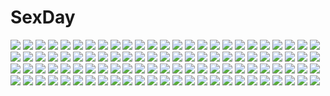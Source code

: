 # SexDay
![](https://konachan.com/image/5c903a4991d7333c5c9d1e55436c1f9f/Konachan.com%20-%20144109%20accel_world%20black_hair%20butterfly%20jpeg_artifacts%20kuro_yuki_hime%20long_hair%20school_uniform%20tagme_%28artist%29%20tree.jpg)
![](https://konachan.com/jpeg/28a2e0dc05b862725ca9fa1e92cfcf4a/Konachan.com%20-%20182211%20blonde_hair%20eufonie%20game_cg%20ichikura_chiharu%20koiken_otome%20koiken_otome_revive%20panties%20purple_eyes%20tateha%20thighhighs%20twintails%20underwear.jpg)
![](https://konachan.com/image/d823ee1d8f954a0023252f0338f7f5c2/Konachan.com%20-%20114657%20diamic_days%20himenogawa_kanaka%20lump_of_sugar%20sesena_yau.jpg)
![](https://konachan.com/jpeg/02f6a5f3945a3449bc8f3599b8dcbe08/Konachan.com%20-%20248787%20bicolored_eyes%20blush%20drink%20green_hair%20idolmaster%20idolmaster_cinderella_girls%20short_hair%20takagaki_kaede%20yuzuyu_%28hyui%29.jpg)
![](https://konachan.com/image/5faece319505854450f0c271adbb4ba3/Konachan.com%20-%20208656%20animal_ears%20bakemonogatari%20cropped%20dress%20hanekawa_tsubasa%20lira_mist%20long_hair%20monogatari_%28series%29%20white_hair%20yellow_eyes.jpg)
![](https://konachan.com/image/cd30c55721a5a6abcfb50f6d70a59141/Konachan.com%20-%2098356%20azuse_neko%20blue_hair%20cherry_blossoms%20flowers%20grass%20izumi_konata%20lucky_star%20petals%20school_uniform%20spring%20tree.jpg)
![](https://konachan.com/image/f676f904aeb2e0b27c698a6257ef2085/Konachan.com%20-%20271966%20aliasing%20hiromyan%20original%20watermark.jpg)
![](https://konachan.com/image/b353fc00b093fef4df281e76c7859c8e/Konachan.com%20-%20198079%20bow%20breasts%20choker%20cleavage%20dress%20green_eyes%20green_hair%20hk_%28zxd0554%29%20jpeg_artifacts%20original%20ponytail%20socks.jpg)
![](https://konachan.com/image/7952489891d4c99d42243ffd5255fed4/Konachan.com%20-%2065948%20blonde_hair%20headphones%20ipod%20orange%20sawamura_shirou%20scenic%20short_hair%20sky%20spiral%20sunset.jpg)
![](https://konachan.com/image/0d3f34cba1ae30f9f0bcf93ecb6541ea/Konachan.com%20-%2063769%20blush%20dress%20favorite%20game_cg%20hoshizora_no_memoria%20long_hair%20mare_s_ephemeral%20ribbons%20white_hair.jpg)
![](https://konachan.com/jpeg/8af7bacd58302bee5d94cfd0d8179ee5/Konachan.com%20-%20213911%20blonde_hair%20crying%20dress%20flowers%20iwai_minato%20original%20petals%20red_eyes.jpg)
![](https://konachan.com/image/a01ad57c294046317f12a96fdfa1d558/Konachan.com%20-%20139866%20animal%20black_eyes%20black_hair%20clouds%20dog%20food%20ice_cream%20katana%20long_hair%20rope%20school_swimsuit%20sky%20swimsuit%20sword%20third-party_edit%20weapon.jpg)
![](https://konachan.com/jpeg/423241a7f6af55c318d9f7041579a160/Konachan.com%20-%20222666%20halloween%20kizuka_kanata%20original.jpg)
![](https://konachan.com/image/62c13226a4ae10c6c18291272e2fc024/Konachan.com%20-%20177866%20boots%20bow%20butterfly%20flowers%20group%20hat%20headband%20katana%20miko%20myon%20petals%20rayxray%20red_hair%20stairs%20sword%20torii%20touhou%20tree%20umbrella%20weapon%20witch%20witch_hat.jpg)
![](https://konachan.com/image/0b24b4fb080a5ffb31c51b57f3371ee2/Konachan.com%20-%20227388%20aliasing%20bikini%20blush%20breasts%20cleavage%20cocona_%28coconacafe%29%20dark_skin%20erect_nipples%20granblue_fantasy%20gray_hair%20long_hair%20navel%20red_eyes%20swimsuit.jpg)
![](https://konachan.com/jpeg/e0f08c7e929d8dd5102281edf73acb81/Konachan.com%20-%20245838%20breast_hold%20breasts%20censored%20game_cg%20navel%20nipples%20no_bra%20nopan%20penis%20pussy%20see_through%20sex%20short_hair%20spread_legs%20tomohiro_kai%20utsugi_tsubaki.jpg)
![](https://konachan.com/jpeg/c22b29b45f468bad66d5257cd74ccb9c/Konachan.com%20-%2030856%20censored%20fellatio%20game_cg%20lyrical_lyric%20marmalade%20penis.jpg)
![](https://konachan.com/image/e76b056f761a3f79c8c39b36e4cd402e/Konachan.com%20-%20202455%20breast_hold%20breasts%20brown_hair%20cleavage%20dress%20flowers%20kikivi%20long_hair%20necklace%20original%20ponytail%20wristwear.jpg)
![](https://konachan.com/image/5147c7e21ea910cf5c5801baa16782dd/Konachan.com%20-%20196966%20brown_eyes%20brown_hair%20hakurei_reimu%20japanese_clothes%20miko%20moon%20night%20tianya_beiming%20touhou.jpg)
![](https://konachan.com/jpeg/81fcc25fcaabfda8b8e83c107ed856ea/Konachan.com%20-%20128745%20blonde_hair%20dress%20long_hair%20petals%20stockings%20tagme%20tenmaso%20thighhighs%20whirlpool.jpg)
![](https://konachan.com/jpeg/393ba8bd89673396824224a4f211bf74/Konachan.com%20-%2079848%20black_hair%20goggles%20green_hair%20gumi%20mosaic_roll_%28vocaloid%29%20short_hair%20skirt%20tears%20tsukioka_tsukiho%20vocaloid%20weapon.jpg)
![](https://konachan.com/jpeg/100ed5ade0dfa96b1b7d59759b31f1dc/Konachan.com%20-%2085749%20blonde_hair%20blue_eyes%20blue_hair%20briefs_%28character%29%20chuck%20dress%20gun%20katana%20panty_%28character%29%20see_through_%28jeep%29%20stocking_%28character%29%20sword%20weapon.jpg)
![](https://konachan.com/image/153dbac4404f598ef0da6fbfe740c33d/Konachan.com%20-%20168394%20brown_hair%20camera%20hat%20red_eyes%20scarf%20shameimaru_aya%20short_hair%20tagme_%28artist%29%20touhou%20wings.jpg)
![](https://konachan.com/image/93f861ccdc54b64a21523ebc546dbfcb/Konachan.com%20-%2041578%20hidamari_sketch%20hiro%20ume_aoki%20yuno.jpg)
![](https://konachan.com/image/723ec4f4faba87f73430a54e91bcd17e/Konachan.com%20-%2016282%20hayate_no_gotoku%20katsura_hinagiku%20maria_%28hayate_no_gotoku%29%20sanzenin_nagi.jpg)
![](https://konachan.com/image/eccfefc9f28f82fa734f811a64eb6d83/Konachan.com%20-%20254570%20clouds%20love_live%21_school_idol_project%20love_live%21_sunshine%21%21%20marshall_%28wahooo%29%20orange_hair%20school_uniform%20short_hair%20skirt%20sky%20takami_chika%20watermark.jpg)
![](https://konachan.com/image/ccf61297cc26827a8e63245067e7b978/Konachan.com%20-%20104296%20game_cg%20steins%3Bgate.jpg)
![](https://konachan.com/jpeg/ddb82d5ad6ac8c13dbf33c3e780b9808/Konachan.com%20-%20196065%20blush%20bow%20chuablesoft%20heart%20purple_eyes%20red_hair%20ribbons%20scarf%20snow%20tagme%20valentine.jpg)
![](https://konachan.com/image/f32b55acb0949bc24d9ae970062881fa/Konachan.com%20-%20270093%20anus%20ass%20breasts%20censored%20close%20jpeg_artifacts%20original%20orushibu%20panties%20panty_pull%20polychromatic%20pubic_hair%20pussy%20shirt_lift%20short_hair%20underwear.jpg)
![](https://konachan.com/image/51b03533d82eca3dd34b68270b785c33/Konachan.com%20-%2084615%20apron%20braids%20gloves%20headdress%20izayoi_sakuya%20karlwolf%20knife%20maid%20red_eyes%20touhou%20weapon%20white_hair.jpg)
![](https://konachan.com/image/57e30e80a212fcc957038778f99b55c9/Konachan.com%20-%2017174%20artoria_pendragon_%28all%29%20fate_%28series%29%20fate_stay_night%20saber.jpg)
![](https://konachan.com/image/a7763fc5042da5c7f5111ea62ccf246c/Konachan.com%20-%2052964%20amatsu_touko%20marginal_skip%20misagiri_kanade%20mitha%20miyazaki_yukina%20moonstone%20neithright_heithlover%20sheila_el_elise.jpg)
![](https://konachan.com/jpeg/f5bd1ba475c0515c556076f7c073e581/Konachan.com%20-%20211348%20breasts%20game_cg%20komori_kei%20long_hair%20navel%20nipples%20open_shirt%20penis%20pubic_hair%20pussy%20ricotta%20sex%20spread_legs%20thighhighs%20uncensored%20walkure_romanze.jpg)
![](https://konachan.com/image/0dbfe5b8b39cf8fed84cd8ec52122fac/Konachan.com%20-%2024838%20celsius%20tales_of_symphonia.jpg)
![](https://konachan.com/jpeg/c2cfcb96bf8073f01591139dcec2bb0e/Konachan.com%20-%2023846%20amamiya_manami%20etoh_mei%20gakuen_utopia_manabi_straight%20inamori_mika%20odori_momoha%20uehara_mutsuki%20vector.jpg)
![](https://konachan.com/jpeg/f472d3a0fd878fb900c41f039dd02bd5/Konachan.com%20-%20112111%20amane_suzuha%20faris_nyannyan%20game_cg%20huke%20maid%20steins%3Bgate.jpg)
![](https://konachan.com/image/041706abd2aaea20cb2b0ec3c32b3a89/Konachan.com%20-%20172188%20akatsuki-works%20bed%20blush%20breasts%20gray_hair%20iizuki_tasuku%20lovely_x_cation%20lovely_x_cation_2%20narukawa_hime%20nipples.jpg)
![](https://konachan.com/image/a3bb192a6a1749f677c70474999621b5/Konachan.com%20-%20160247%20animal%20brown_hair%20glasses%20kantoku%20original%20school_uniform%20socks%20wink%20zoom_layer.jpg)
![](https://konachan.com/jpeg/ff8b642e6d94584e17cbe959c7df9ec7/Konachan.com%20-%20238249%20animal%20aqua_eyes%20black_hair%20book%20boots%20cat%20flowers%20fuji_choko%20headphones%20kneehighs%20long_hair%20original%20petals%20stairs.jpg)
![](https://konachan.com/jpeg/c509e1e48b0e58922a2b1e25da176c6f/Konachan.com%20-%20293938%20blush%20bra%20brown_hair%20kunikida_hanamaru%20love_live%21_sunshine%21%21%20navel%20panties%20tsubure_manjuu%20underwear%20yellow_eyes.jpg)
![](https://konachan.com/jpeg/ef6704c57ae06843d80fd428d5daa59e/Konachan.com%20-%2033282%20komori_kiri%20sayonara_zetsubou_sensei.jpg)
![](https://konachan.com/jpeg/2ade4f632a7cb7ac2c158c559e583e49/Konachan.com%20-%20298818%20boots%20braids%20drink%20fate_grand_order%20fate_%28series%29%20florence_nightingale%20harutask%20long_hair%20purple_hair%20red_eyes%20skirt%20white.jpg)
![](https://konachan.com/jpeg/9023a2d5e3f00554c2e65979eb6b1995/Konachan.com%20-%20102056%20blonde_hair%20blue_eyes%20breasts%20censored%20game_cg%20grisaia_no_kajitsu%20matsushima_michiru%20nipples%20open_shirt%20pussy%20thighhighs%20watanabe_akio.jpg)
![](https://konachan.com/image/86f11716a43a1f60d1dcce64bed965a9/Konachan.com%20-%2024445%20mabinogi%20nao.jpg)
![](https://konachan.com/jpeg/cd1e9c0bbc3f6836e436fd1ced94fb83/Konachan.com%20-%20225407%20animal_ears%20anus%20ass%20barefoot%20black_hair%20breasts%20danfer3%20foxgirl%20long_hair%20multiple_tails%20nipples%20nude%20pussy%20tail%20uncensored%20yellow_eyes.jpg)
![](https://konachan.com/image/886a36c155fe343e5fd60c2fdce93bca/Konachan.com%20-%20104657%20oto_taku%20tagme.jpg)
![](https://konachan.com/image/6870a1174b6f9bde783409c609ee3a73/Konachan.com%20-%20286884%20aliasing%20anthropomorphism%20azur_lane%20barefoot%20blush%20breasts%20garter%20navel%20red_eyes%20short_hair%20sirius_%28azur_lane%29%20wet%20white_hair%20yuki_shizuku.jpg)
![](https://konachan.com/jpeg/f1b7aaaf50aabc890042c73c6c84782f/Konachan.com%20-%20147602%20amagami_akito%20brown_eyes%20crying%20game_cg%20kusunoki_kukune%20long_hair%20mitha%20nanawind%20school_uniform%20tears%20twintails%20white_hair%20yuyukana.jpg)
![](https://konachan.com/image/c8a285bafc9086fcd124df75de0eb448/Konachan.com%20-%20228924%20blue_hair%20boots%20brown_hair%20dress%20eyokiki%20food%20group%20long_hair%20original%20pink_hair%20pocky%20ponytail%20reflection%20shorts%20skirt%20socks%20twintails%20white_hair.jpg)
![](https://konachan.com/jpeg/67d157efb407b4746e5730613269ed8f/Konachan.com%20-%20207693%20bicolored_eyes%20leaves%20long_hair%20niya%20original%20pink_hair%20school_uniform%20skirt%20thighhighs%20tidsean%20tie%20tree%20zettai_ryouiki.jpg)
![](https://konachan.com/image/93103aa2335b8d43f8fb9db55761d08d/Konachan.com%20-%20274739%20ass%20blonde_hair%20blush%20breasts%20cleavage%20dark_skin%20flowers%20headband%20long_hair%20miko%20no_bra%20nopan%20open_shirt%20orange_eyes%20original%20sadakofxe%20thighhighs.jpg)
![](https://konachan.com/jpeg/e650700658118727ecac4482ac97007d/Konachan.com%20-%20302223%20baseness%20blue_hair%20breasts%20butterfly%20close%20fang%20flowers%20horns%20long_hair%20nijisanji%20pointed_ears%20purple_eyes%20rindou_mikoto%20topless.jpg)
![](https://konachan.com/jpeg/b8a8853685c5799aa5226627c3fdbfb3/Konachan.com%20-%20149216%20asaka_hinata%20blush%20breasts%20jaga_note%20jewelpet%20nipples%20panties%20panty_pull%20penis%20pussy%20pussy_juice%20sex%20tagme%20torn_clothes%20uncensored%20underwear.jpg)
![](https://konachan.com/image/9e147e60b26f568c9bb5f822eee7f7ca/Konachan.com%20-%2026528%20chibi%20rozen_maiden%20suigintou%20uniform.jpeg)
![](https://konachan.com/jpeg/846c5307fd4349e1dfaf82dd5556c787/Konachan.com%20-%20161209%20black_hair%20game_cg%20hug%20minori%20natsuzora_no_perseus%20night%20shouna_mitsuishi%20toono_ren.jpg)
![](https://konachan.com/image/11dc54fcc958aa0c17957fb8cc303907/Konachan.com%20-%2073647%20megurine_luka%20vocaloid.jpg)
![](https://konachan.com/image/e108002ca637bd96daf0e7cc403c0e40/Konachan.com%20-%2030406%20last_exile%20lavie_head%20lucciola%20sophia_forrester.jpg)
![](https://konachan.com/jpeg/3a28a3bfbfda53f8f9d31df6f43243ba/Konachan.com%20-%20301338%20ass%20bishi%20blue_eyes%20blush%20breasts%20fate_grand_order%20fate_%28series%29%20long_hair%20nipples%20nude%20purple_hair%20twintails%20yang_guifei_%28fate_grand_order%29.jpg)
![](https://konachan.com/jpeg/ab1a0b835728e52ff6d60b936e4a1aa5/Konachan.com%20-%20268311%20animal_ears%20catgirl%20final_fantasy%20final_fantasy_xiv%20gradient%20gray_eyes%20makimura_shunsuke%20miqo%27te%20short_hair%20tattoo%20white_hair%20y%27shtola_rhul.jpg)
![](https://konachan.com/image/6e154041af2aaea913520d478243379a/Konachan.com%20-%20273610%20blonde_hair%20cameltoe%20erect_nipples%20green_eyes%20imazon%20long_hair%20navel%20original%20tan_lines%20twintails%20water%20wet.jpg)
![](https://konachan.com/image/57febd616a63b66fbdb7c13e3c09b75d/Konachan.com%20-%20123054%20aqua_hair%20asamura_hiori%20breasts%20christmas%20cleavage%20gloves%20green_eyes%20no_bra%20original%20panties%20skirt%20stars%20thighhighs%20underboob%20underwear%20upskirt.jpg)
![](https://konachan.com/image/2c57641abe68184002bb38361a36ae49/Konachan.com%20-%2053725%20akiyama_mio%20hirasawa_yui%20k-on%21%20kotobuki_tsumugi%20tainaka_ritsu.jpg)
![](https://konachan.com/jpeg/dc48529911021bb3223685bcfa930b49/Konachan.com%20-%2038608%20bekkankou%20fortune_arterial%20sendo_erika.jpg)
![](https://konachan.com/jpeg/6f767c3113500ee5e4fae304bd7f0ce9/Konachan.com%20-%20256878%202girls%20anus%20ass%20black_hair%20blue_eyes%20brown_hair%20green_eyes%20long_hair%20nipples%20nude%20pussy%20short_hair%20sideboob%20sisters%20thighhighs%20uncensored.jpg)
![](https://konachan.com/image/9bb9eccda462fb442d969a2fdfebdf7b/Konachan.com%20-%2017308%20animal_ears%20barefoot%20breasts%20cleavage%20fujii_masahiro%20henrietta_de_tristain%20pink_hair%20red%20siesta%20tail%20zero_no_tsukaima.jpg)
![](https://konachan.com/jpeg/e2fcd75e0ae6e81d4bdc2a961158ed01/Konachan.com%20-%20198281%20beach%20bicolored_eyes%20bikini%20blonde_hair%20boku_wa_tomodachi_ga_sukunai%20bunny%20hasegawa_kobato%20loli%20navel%20swimsuit%20third-party_edit.jpg)
![](https://konachan.com/jpeg/7e3ddf3d255cc137e3654f4b75560f77/Konachan.com%20-%20161220%20blonde_hair%20breasts%20censored%20cum%20game_cg%20hapymaher%20koku%20nipples%20penis%20purple_software%20pussy%20spread_legs%20stockings%20yayoi_b_lutwidge.jpg)
![](https://konachan.com/image/05ece0823916c1934682a94fcd8760af/Konachan.com%20-%20126143%20close%20guilty_crown%20jpeg_artifacts%20pink_hair%20red_eyes%20yuzuriha_inori.jpg)
![](https://konachan.com/image/e7fc097beccc3d98eebf86841e55082f/Konachan.com%20-%20195201%20animal%20anthropomorphism%20bodysuit%20boots%20bubbles%20cape%20fish%20gloves%20kusano_shinta%20long_hair%20orange_eyes%20skintight%20staff%20underwater%20water%20white_hair.jpg)
![](https://konachan.com/image/4457954fc921c27ddb0e8fa1b11f89b4/Konachan.com%20-%20135305%20armor%20blackball%20blue_hair%20red_eyes%20robot.jpg)
![](https://konachan.com/jpeg/922ca3e05d018c7a10dec8540f98a03b/Konachan.com%20-%209844%20clouds%20h2o_footprints_in_the_sand%20kagura_hinata%20school_uniform%20sky%20suzuri%20water.jpg)
![](https://konachan.com/jpeg/c095658fd4b8eafbcb16e3e119a8a408/Konachan.com%20-%20259194%202girls%20black_hair%20brown_hair%20flowers%20kiss%20long_hair%20original%20red_eyes%20ribbons%20school_uniform%20sheepd%20short_hair%20shoujo_ai.jpg)
![](https://konachan.com/image/e35e7e9a6774df1ba1d97b9cb17f3942/Konachan.com%20-%20183462%20blush%20breasts%20mameshiba%20nipples%20nude%20pubic_hair%20saten_ruiko%20to_aru_kagaku_no_railgun%20to_aru_majutsu_no_index.jpg)
![](https://konachan.com/image/918cc7f1c31eba1f184e554c75c6d9e2/Konachan.com%20-%2094159%20altivr%20animal_ears%20fang%20hat%20inubashiri_momiji%20leaves%20red_eyes%20short_hair%20touhou%20white_hair%20wolfgirl.jpg)
![](https://konachan.com/jpeg/990c9ddcb1be84d738ae5a6df1c216a3/Konachan.com%20-%20128871%20flandre_scarlet%20ipod%20parody%20red%20silhouette%20touhou%20vampire.jpg)
![](https://konachan.com/image/369c246f80bb39a2aef7cad6b25a6b4d/Konachan.com%20-%20142118%20bodysuit%20breasts%20building%20car%20city%20cleavage%20group%20gun%20kamiya_zuzu%20motorcycle%20original%20skintight%20techgirl%20weapon.jpg)
![](https://konachan.com/image/f6521a8c80f040d25b4dc713235aa43a/Konachan.com%20-%2031388%20amagahara_inaho%20apron%20favorite%20game_cg%20happy_margaret%21%20kokonoka.jpg)
![](https://konachan.com/image/f14b2cdcce43ad17540cbc9fcf816b21/Konachan.com%20-%2027560%20asahina_mikuru%20chibi%20suzumiya_haruhi%20suzumiya_haruhi_no_yuutsu.jpg)
![](https://konachan.com/jpeg/6ba93741fe180608c16e7f3d58e5c657/Konachan.com%20-%20179549%20akamine_yui%20bloomers%20breast_hold%20brown_eyes%20fingering%20game_cg%20gym_uniform%20kagura_yuu%20long_hair%20masturbation%20nipples%20red_hair%20sugar_house.jpg)
![](https://konachan.com/jpeg/a2a242b21fd976945d5db164e9a642ad/Konachan.com%20-%20237990%202girls%20animal_ears%20blonde_hair%20brown_eyes%20brown_hair%20catgirl%20elbow_gloves%20gloves%20grass%20kemono_friends%20serval%20short_hair%20tail%20thighhighs%20yellow_eyes.jpg)
![](https://konachan.com/jpeg/a573d7d56a92a38eb1988ca2f865389c/Konachan.com%20-%20100456%20blush%20bow%20brown_hair%20horns%20ibuki_suika%20long_hair%20masiroke%20panties%20panty_pull%20purple_eyes%20socks%20touhou%20underwear%20white%20wristwear.jpg)
![](https://konachan.com/jpeg/24ad7981620e1f22acace71668377faf/Konachan.com%20-%2077647%20game_cg%20iro_ni_ide_ni_keri_waga_koi_wa%20narumi_yuu%20tenjo_rio%20windmill_%28company%29.jpg)
![](https://konachan.com/jpeg/8a39ea1a6f9beef4b0bde7acdd0fc54c/Konachan.com%20-%20234889%20animal%20animal_ears%20black_hair%20bubbles%20cropped%20fang%20fish%20garter%20headdress%20japanese_clothes%20kimono%20long_hair%20original%20red_hair%20tail%20usagihime%20watermark.jpg)
![](https://konachan.com/image/b9a43725d3580acac75f5dfe49333078/Konachan.com%20-%20118667%20animal_ears%20black_hair%20catgirl%20chibi%20japanese_clothes%20kotoba_noriaki%20long_hair%20miko%20original%20signed%20tail.jpg)
![](https://konachan.com/image/33b4ddd4f8d89ec5a145eeb1d708b115/Konachan.com%20-%20279630%20apron%20building%20car%20chihuri405%20dark%20gun%20long_hair%20maid%20orange_eyes%20original%20pink_hair%20weapon%20yana_%28chihuri%29.jpg)
![](https://konachan.com/image/f7a06e0ef538e7a254d76f93f3bf2b87/Konachan.com%20-%20122309%20animal_ears%20catgirl%20hagane7728%20lynette_bishop%20monochrome%20panties%20sketch%20strike_witches%20tail%20thighhighs%20underwear.jpg)
![](https://konachan.com/image/508cbd57b2c6462439756bf86001e81e/Konachan.com%20-%20183770%20all_male%20bell%20blonde_hair%20blue_eyes%20blush%20collar%20gloves%20kagamine_len%20male%20microphone%20music%20short_hair%20uutan%20vocaloid.jpg)
![](https://konachan.com/jpeg/1f63c63d5eed55fefeb6e67bb9c41d04/Konachan.com%20-%20259365%20asuteroid%20boots%20elbow_gloves%20gloves%20headband%20landscape%20orange_eyes%20orange_hair%20original%20scenic%20short_hair%20sword%20thighhighs%20tree%20weapon.jpg)
![](https://konachan.com/image/ee5c9edfaf9e6a85052d5a84febafb7d/Konachan.com%20-%20242685%20apron%20astolfo%20bow%20bra%20braids%20breasts%20dress%20foxgirl%20gloves%20group%20headdress%20long_hair%20maid%20male%20pantyhose%20pink_hair%20signed%20stairs%20tail%20trap%20wink.jpg)
![](https://konachan.com/image/f1e84920863f3381652ed2b08712b4e1/Konachan.com%20-%20137033%20beach%20bikini%20blue_eyes%20blue_hair%20bra%20glasses%20gray_eyes%20group%20no_bra%20original%20panties%20pink_eyes%20pink_hair%20red_eyes%20red_hair%20skirt%20swimsuit%20underwear.jpg)
![](https://konachan.com/image/1be8f786343a1fc7be5556617f502420/Konachan.com%20-%2030969%20eclair%20gray%20kiddy_grade.jpg)
![](https://konachan.com/image/4341024791de45793403774b39180235/Konachan.com%20-%2010961%20disgaea%20flonne%20loli.jpg)
![](https://konachan.com/image/efeaabeb84314bb35861afa28139fe77/Konachan.com%20-%20216710%20animal_ears%20aqua_eyes%20bell%20breasts%20cleavage%20flowers%20greetload%20long_hair%20magic%20miko%20ofuda%20original%20pink_hair%20pixiv_fantasia%20thighhighs%20white.jpg)
![](https://konachan.com/jpeg/65016499a373f7d138f471a1fd4b07b1/Konachan.com%20-%20289359%20blue_eyes%20cropped%20go-toubun_no_hanayome%20headphones%20long_hair%20nakano_miku%20panties%20pantyhose%20red_hair%20skirt%20suisen-21%20underwear%20undressing%20white.jpg)
![](https://konachan.com/image/1d5c135b8f7b74fc20b9f277637bafd6/Konachan.com%20-%20129774%20dress%20hat%20petals%20purple_eyes%20remilia_scarlet%20shunsuke%20thighhighs%20touhou%20vampire%20water%20wet.jpg)
![](https://konachan.com/jpeg/43941399c0c12771ab6fb5cd19c26503/Konachan.com%20-%20279448%20black_hair%20chariot.f%20devotion%20du_meishin%20flowers%20headband%20long_hair%20male%20short_hair%20underwater%20water.jpg)
![](https://konachan.com/image/c4fddef421500b7d7efeb784bb48099d/Konachan.com%20-%2082985%20aqua_eyes%20aqua_hair%20guitar%20hatsune_miku%20instrument%20miku_append%20thighhighs%20twintails%20vocaloid%20yuuki_eishi.jpg)
![](https://konachan.com/image/75c7489179a88be1a86d9646857ddb03/Konachan.com%20-%20131018%20amagami%20another%20chihayafuru%20crossover%20katou_marika%20kill_me_baby%20mirai_nikki%20misaki_mei%20muginami%20narukami_yuu%20persona%20persona_4%20sonya%20whatfull.jpg)
![](https://konachan.com/image/d8875c480408e908a391a1eb93c18344/Konachan.com%20-%20120148%20kousaka_kirino%20mirai_nikki%20ore_no_imouto_ga_konna_ni_kawaii_wake_ga_nai%20parody%20purple.jpg)
![](https://konachan.com/image/1a738366496cdc3ed07c777c5282838f/Konachan.com%20-%2074787%20hatsune_miku%20headphones%20twintails%20vocaloid.jpg)
